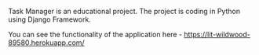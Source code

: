 Task Manager is an educational project. The project is coding in Python using Django Framework.

You can see the functionality of the application here - https://lit-wildwood-89580.herokuapp.com/
